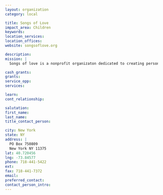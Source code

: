 ```yaml
---
layout: organization
category: local

title: Songs of Love
impact_area: Children
keywords: 
location_services: 
location_offices: 
website: songsoflove.org

description: 
mission: |
  Songs of love is a nonprofit organizaton dedicated to creating personalized songs for chronically and terminally ill children and young adults.

cash_grants: 
grants: 
service_opp: 
services: 

learn: 
cont_relationship: 

salutation: 
first_name: 
last_name: 
title_contact_person: 

city: New York
state: NY
address: |
  PO Box 750809  
  New York NY 11375
lat: 40.720456
lng: -73.84577
phone: 718-441-5422
ext: 
fax: 718-441-7372
email: 
preferred_contact: 
contact_person_intro: 
---
```

